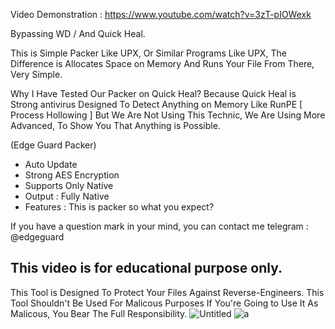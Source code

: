 Video Demonstration : https://www.youtube.com/watch?v=3zT-pIOWexk

Bypassing WD / And Quick Heal.

This is Simple Packer Like UPX, Or Similar Programs Like UPX, The Difference is Allocates Space on Memory And Runs Your File From There, Very Simple.

Why I Have Tested Our Packer on Quick Heal?  Because Quick Heal is Strong antivirus Designed To Detect Anything on Memory Like RunPE [ Process Hollowing ] But We Are Not Using This Technic, We Are Using More Advanced, To Show You That Anything is Possible.

(Edge Guard Packer)
- Auto Update
- Strong AES Encryption
- Supports Only Native
- Output : Fully Native
- Features : This is packer so what you expect?

If you have a question mark in your mind, you can contact me telegram : @edgeguard

This video is for educational purpose only.
-------------------------------------------------------------------
This Tool is Designed To Protect Your Files
Against Reverse-Engineers.
This Tool Shouldn't Be Used For Malicous Purposes
If You're Going to Use It As Malicous, You Bear The Full Responsibility.
![Untitled](https://user-images.githubusercontent.com/127977328/225900189-dac5c85d-2fd6-49da-8620-bab0d6ae8682.jpg)
![a](https://user-images.githubusercontent.com/127977328/225900195-19a6d875-245a-4f3d-b158-87664c611855.jpg)
